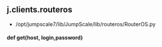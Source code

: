 ## j.clients.routeros

- /opt/jumpscale7/lib/JumpScale/lib/routeros/RouterOS.py

#### def get(host, login,password) 

    

